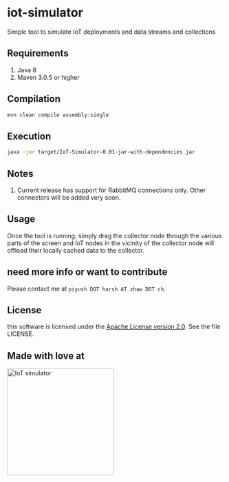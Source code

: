 # iot-simulator
Simple tool to simulate IoT deployments and data streams and collections

## Requirements
1. Java 8
2. Maven 3.0.5 or higher

## Compilation
```bash
mvn clean compile assembly:single
```

## Execution
```bash
java -jar target/IoT-Simulator-0.01-jar-with-dependencies.jar
```

## Notes
1. Current release has support for RabbitMQ connections only. Other connectors will be added very soon.

## Usage
Once the tool is running, simply drag the collector node through the various parts of the screen and IoT nodes in the vicinity of the collector node will offload their locally cached data to the collector.

## need more info or want to contribute
Please contact me at ```piyush DOT harsh AT zhaw DOT ch```.

## License

this software is licensed under the
[Apache License version 2.0](https://www.apache.org/licenses/LICENSE-2.0).
See the file LICENSE.

## Made with love at

<div align="left" >
<a href='http://blog.zhaw.ch/icclab'>
<img src="https://raw.githubusercontent.com/icclab/hurtle/master/docs/figs/icclab_logo.png" title="IoT simulator" width=248px>
</a>
</div>
